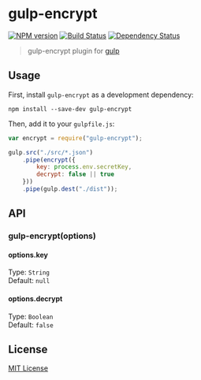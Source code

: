 # gulp-encrypt
[![NPM version][npm-image]][npm-url] [![Build Status][travis-image]][travis-url] [![Dependency Status][depstat-image]][depstat-url]

> gulp-encrypt plugin for [gulp](https://github.com/wearefractal/gulp)

## Usage

First, install `gulp-encrypt` as a development dependency:

```shell
npm install --save-dev gulp-encrypt
```

Then, add it to your `gulpfile.js`:

```javascript
var encrypt = require("gulp-encrypt");

gulp.src("./src/*.json")
	.pipe(encrypt({
		key: process.env.secretKey,
		decrypt: false || true
	}))
	.pipe(gulp.dest("./dist"));
```

## API

### gulp-encrypt(options)

#### options.key
Type: `String`  
Default: `null`

#### options.decrypt
Type: `Boolean`  
Default: `false`

## License

[MIT License](http://en.wikipedia.org/wiki/MIT_License)

[npm-url]: https://npmjs.org/package/gulp-encrypt
[npm-image]: https://badge.fury.io/js/gulp-encrypt.png

[travis-url]: http://travis-ci.org/charliedowler/gulp-encrypt
[travis-image]: https://secure.travis-ci.org/charliedowler/gulp-encrypt.png?branch=master

[depstat-url]: https://david-dm.org/charliedowler/gulp-encrypt
[depstat-image]: https://david-dm.org/charliedowler/gulp-encrypt.png
